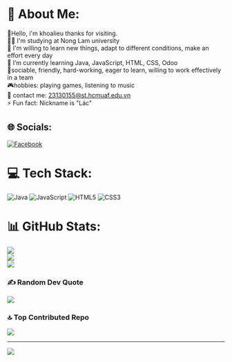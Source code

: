 # 💫 About Me:
👋Hello, i'm khoalieu thanks for visiting.<br>🧑‍🎓 I'm studying at Nong Lam university<br>👀 I'm willing to learn new things, adapt to different conditions, make an effort every day<br>🌱 I’m currently learning Java, JavaScript, HTML, CSS, Odoo<br>🤝sociable, friendly, hard-working, eager to learn, willing to work effectively in a team<br>🎮hobbies: playing games, listening to music<br>💬 contact me: 23130155@st.hcmuaf.edu.vn<br>⚡ Fun fact: Nickname is "Lác"


## 🌐 Socials:
[![Facebook](https://img.shields.io/badge/Facebook-%231877F2.svg?logo=Facebook&logoColor=white)](https://facebook.com/https://www.facebook.com/khoa.lieu.52) 

# 💻 Tech Stack:
![Java](https://img.shields.io/badge/java-%23ED8B00.svg?style=for-the-badge&logo=openjdk&logoColor=white) ![JavaScript](https://img.shields.io/badge/javascript-%23323330.svg?style=for-the-badge&logo=javascript&logoColor=%23F7DF1E) ![HTML5](https://img.shields.io/badge/html5-%23E34F26.svg?style=for-the-badge&logo=html5&logoColor=white) ![CSS3](https://img.shields.io/badge/css3-%231572B6.svg?style=for-the-badge&logo=css3&logoColor=white)
# 📊 GitHub Stats:
![](https://github-readme-stats.vercel.app/api?username=khoalieu&theme=dark&hide_border=false&include_all_commits=false&count_private=false)<br/>
![](https://github-readme-streak-stats.herokuapp.com/?user=khoalieu&theme=dark&hide_border=false)<br/>
![](https://github-readme-stats.vercel.app/api/top-langs/?username=khoalieu&theme=dark&hide_border=false&include_all_commits=false&count_private=false&layout=compact)

### ✍️ Random Dev Quote
![](https://quotes-github-readme.vercel.app/api?type=horizontal&theme=radical)

### 🔝 Top Contributed Repo
![](https://github-contributor-stats.vercel.app/api?username=khoalieu&limit=5&theme=dark&combine_all_yearly_contributions=true)

---
[![](https://visitcount.itsvg.in/api?id=khoalieu&icon=0&color=0)](https://visitcount.itsvg.in)

<!-- Proudly created with GPRM ( https://gprm.itsvg.in ) -->
